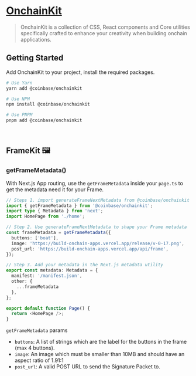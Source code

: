 # [OnchainKit](https://github.com/coinbase/onchainkit/)

> OnchainKit is a collection of CSS, React components and Core utilities specifically crafted to enhance your creativity when building onchain applications.


## Getting Started
Add OnchainKit to your project, install the required packages.


```bash
# Use Yarn
yarn add @coinbase/onchainkit

# Use NPM
npm install @coinbase/onchainkit

# Use PNPM
pnpm add @coinbase/onchainkit
```

<br />

## FrameKit 🖼️

### getFrameMetadata()

With Next.js App routing, use the `getFrameMetadata` inside your `page.ts` to get the metadata need it for your Frame.

```ts
// Steps 1. import generateFrameNextMetadata from @coinbase/onchainkit
import { getFrameMetadata } from '@coinbase/onchainkit';
import type { Metadata } from 'next';
import HomePage from './home';

// Step 2. Use generateFrameNextMetadata to shape your Frame metadata
const frameMetadata = getFrameMetadata({
  buttons: ['boat'],
  image: 'https://build-onchain-apps.vercel.app/release/v-0-17.png',
  post_url: 'https://build-onchain-apps.vercel.app/api/frame',
});

// Step 3. Add your metadata in the Next.js metadata utility
export const metadata: Metadata = {
  manifest: '/manifest.json',
  other: {
    ...frameMetadata
  },
};

export default function Page() {
  return <HomePage />;
}
```

`getFrameMetadata` params
- `buttons`: A list of strings which are the label for the buttons in the frame (max 4 buttons). 
- `image`: An image which must be smaller than 10MB and should have an aspect ratio of 1.91:1
- `post_url`: A valid POST URL to send the Signature Packet to. 
